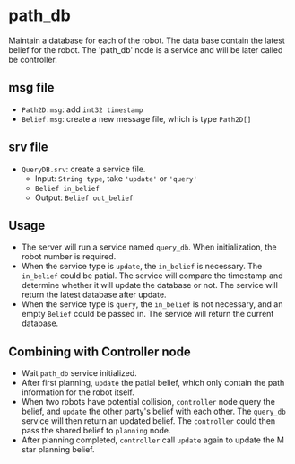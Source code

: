 # path_db
Maintain a database for each of the robot. The data base contain the latest belief for the robot. The 'path_db' node is a service and will be later called be controller. 

## msg file
* `Path2D.msg`: add `int32 timestamp`
* `Belief.msg`: create a new message file, which is type `Path2D[]`

## srv file
- `QueryDB.srv`: create a service file.
  - Input: `String type`, take `'update'` or `'query'`
  - `Belief in_belief`
  - Output: `Belief out_belief`

## Usage
* The server will run a service named `query_db`. When initialization, the robot number is required. 
* When the service type is `update`, the `in_belief` is necessary. The `in_belief` could be patial. The service will compare the timestamp and determine whether it will update the database or not. The service will return the latest database after update.
* When the service type is `query`, the `in_belief` is not necessary, and an empty `Belief` could be passed in. The service will return the current database.

## Combining with Controller node
* Wait `path_db` service initialized.
* After first planning, `update` the patial belief, which only contain the path information for the robot itself.
* When two robots have potential collision, `controller` node query the belief, and `update` the other party's belief with each other. The `query_db` service will then return an updated belief. The `controller` could then pass the shared belief to `planning` node.
* After planning completed, `controller` call `update` again to update the M star planning belief.
